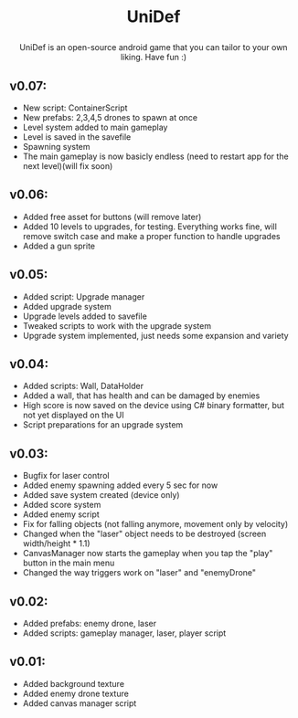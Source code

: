 # <p align="center">UniDef</p>

<p align="center">UniDef is an open-source android game that you can tailor to your own liking. Have fun :)</p>

v0.07:
--------

- New script: ContainerScript
- New prefabs: 2,3,4,5 drones to spawn at once
- Level system added to main gameplay
- Level is saved in the savefile
- Spawning system
- The main gameplay is now basicly endless (need to restart app for the next level)(will fix soon)

v0.06:
--------

- Added free asset for buttons (will remove later)
- Added 10 levels to upgrades, for testing. Everything works fine, will remove switch case and make a proper function to handle upgrades
- Added a gun sprite

v0.05:
--------

- Added script: Upgrade manager
- Added upgrade system
- Upgrade levels added to savefile
- Tweaked scripts to work with the upgrade system
- Upgrade system implemented, just needs some expansion and variety

v0.04:
--------

- Added scripts: Wall, DataHolder
- Added a wall, that has health and can be damaged by enemies
- High score is now saved on the device using C# binary formatter, but not yet displayed on the UI
- Script preparations for an upgrade system

v0.03:
--------

- Bugfix for laser control
- Added enemy spawning added every 5 sec for now
- Added save system created (device only)
- Added score system
- Added enemy script
- Fix for falling objects (not falling anymore, movement only by velocity)
- Changed when the "laser" object needs to be destroyed (screen width/height * 1.1)
- CanvasManager now starts the gameplay when you tap the "play" button in the main menu
- Changed the way triggers work on "laser" and "enemyDrone"

v0.02:
--------

- Added prefabs: enemy drone, laser
- Added scripts: gameplay manager, laser, player script

v0.01:
--------

- Added background texture
- Added enemy drone texture
- Added canvas manager script

